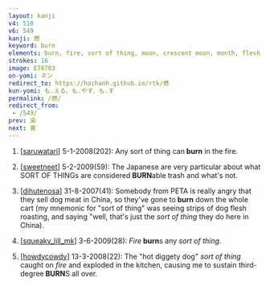 ```yaml
---
layout: kanji
v4: 510
v6: 549
kanji: 燃
keyword: burn
elements: burn, fire, sort of thing, moon, crescent moon, month, flesh, part of the body, chihuahua, dog, large, drop, oven-fire, barbecue, fire2
strokes: 16
image: E78783
on-yomi: ネン
redirect_to: https://hochanh.github.io/rtk/燃
kun-yomi: も.える、も.やす、も.す
permalink: /燃/
redirect_from:
 - /549/
prev: 染
next: 賓
---
```


1) [<a href="http://kanji.koohii.com/profile/saruwatari">saruwatari</a>] 5-1-2008(202): Any sort of thing can<strong> burn</strong> in the fire.

2) [<a href="http://kanji.koohii.com/profile/sweetneet">sweetneet</a>] 5-2-2009(59): The Japanese are very particular about what SORT OF THINGs are considered<strong> BURN</strong>able trash and what&#039;s not.

3) [<a href="http://kanji.koohii.com/profile/dihutenosa">dihutenosa</a>] 31-8-2007(41): Somebody from PETA is really angry that they sell dog meat in China, so they&#039;ve gone to<strong> burn</strong> down the whole cart (my mnemonic for &quot;sort of thing&quot; was seeing strips of dog flesh roasting, and saying &quot;well, that&#039;s just the <em>sort of thing</em> they do here in China).

4) [<a href="http://kanji.koohii.com/profile/squeaky_lill_mk">squeaky_lill_mk</a>] 3-6-2009(28): <em>Fire</em><strong> burn</strong>s any <em>sort of thing</em>.

5) [<a href="http://kanji.koohii.com/profile/howdycowdy">howdycowdy</a>] 13-3-2008(22): The &quot;hot diggety dog&quot; <em>sort of thing</em> caught on <em>fire</em> and exploded in the kitchen, causing me to sustain third-degree<strong> BURN</strong>S all over.

